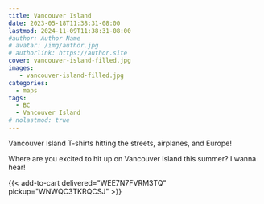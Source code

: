 ```yaml
---
title: Vancouver Island
date: 2023-05-18T11:38:31-08:00
lastmod: 2024-11-09T11:38:31-08:00
#author: Author Name
# avatar: /img/author.jpg
# authorlink: https://author.site
cover: vancouver-island-filled.jpg
images:
   - vancouver-island-filled.jpg
categories:
  - maps
tags:
  - BC
  - Vancouver Island
# nolastmod: true
---
```




Vancouver Island T-shirts hitting the streets, airplanes, and Europe!

Where are you excited to hit up on Vancouver Island this summer? I wanna hear!

<!--more-->


{{< add-to-cart delivered="WEE7N7FVRM3TQ" pickup="WNWQC3TKRQCSJ" >}}
